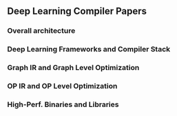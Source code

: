Deep Learning Compiler Papers
-----------------------------

### Overall architecture


### Deep Learning Frameworks and Compiler Stack


### Graph IR and Graph Level Optimization


### OP IR and OP Level Optimization


### High-Perf. Binaries and Libraries
